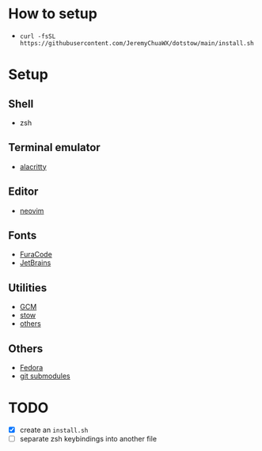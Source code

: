 # How to setup
- `curl -fsSL https://githubusercontent.com/JeremyChuaWX/dotstow/main/install.sh`

# Setup
## Shell
- zsh

## Terminal emulator
- [alacritty](https://github.com/alacritty/alacritty)

## Editor
- [neovim](https://github.com/neovim/neovim)

## Fonts
- [FuraCode](fonts/FuraCode)
- [JetBrains](fonts/JetBrainsMono)

## Utilities
- [GCM](docs/gcm-setup.md)
- [stow](docs/stow-setup.md)
- [others](docs/utilities-list.md)

## Others
- [Fedora](docs/fedora-setup.md)
- [git submodules](docs/gitsubmodules-setup.md)

# TODO
- [x] create an `install.sh`
- [ ] separate zsh keybindings into another file
